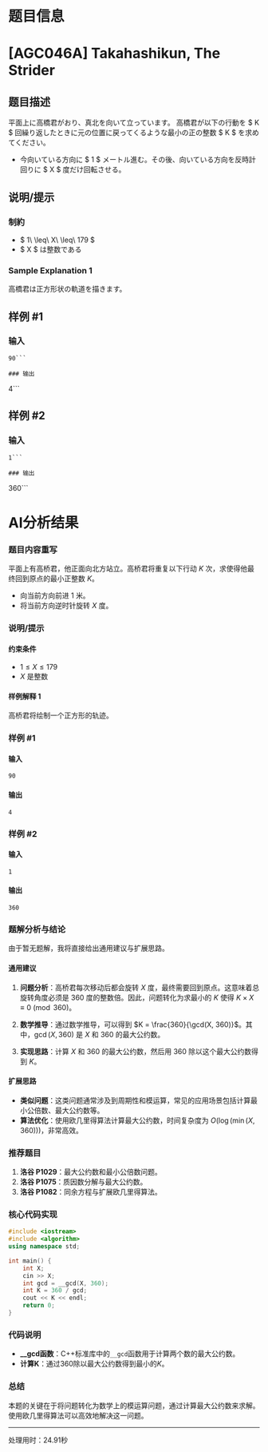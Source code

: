 # 题目信息

# [AGC046A] Takahashikun, The Strider

## 题目描述

[problemUrl]: https://atcoder.jp/contests/agc046/tasks/agc046_a

平面上に高橋君がおり、真北を向いて立っています。 高橋君が以下の行動を $ K $ 回繰り返したときに元の位置に戻ってくるような最小の正の整数 $ K $ を求めてください。

- 今向いている方向に $ 1 $ メートル進む。その後、向いている方向を反時計回りに $ X $ 度だけ回転させる。

## 说明/提示

### 制約

- $ 1\ \leq\ X\ \leq\ 179 $
- $ X $ は整数である

### Sample Explanation 1

高橋君は正方形状の軌道を描きます。

## 样例 #1

### 输入

```
90```

### 输出

```
4```

## 样例 #2

### 输入

```
1```

### 输出

```
360```

# AI分析结果

### 题目内容重写

平面上有高桥君，他正面向北方站立。高桥君将重复以下行动 $K$ 次，求使得他最终回到原点的最小正整数 $K$。

- 向当前方向前进 $1$ 米。
- 将当前方向逆时针旋转 $X$ 度。

### 说明/提示

#### 约束条件

- $1 \leq X \leq 179$
- $X$ 是整数

#### 样例解释 1

高桥君将绘制一个正方形的轨迹。

### 样例 #1

#### 输入

```
90
```

#### 输出

```
4
```

### 样例 #2

#### 输入

```
1
```

#### 输出

```
360
```

### 题解分析与结论

由于暂无题解，我将直接给出通用建议与扩展思路。

#### 通用建议

1. **问题分析**：高桥君每次移动后都会旋转 $X$ 度，最终需要回到原点。这意味着总旋转角度必须是 $360$ 度的整数倍。因此，问题转化为求最小的 $K$ 使得 $K \times X \equiv 0 \pmod{360}$。

2. **数学推导**：通过数学推导，可以得到 $K = \frac{360}{\gcd(X, 360)}$。其中，$\gcd(X, 360)$ 是 $X$ 和 $360$ 的最大公约数。

3. **实现思路**：计算 $X$ 和 $360$ 的最大公约数，然后用 $360$ 除以这个最大公约数得到 $K$。

#### 扩展思路

- **类似问题**：这类问题通常涉及到周期性和模运算，常见的应用场景包括计算最小公倍数、最大公约数等。
- **算法优化**：使用欧几里得算法计算最大公约数，时间复杂度为 $O(\log(\min(X, 360)))$，非常高效。

### 推荐题目

1. **洛谷 P1029**：最大公约数和最小公倍数问题。
2. **洛谷 P1075**：质因数分解与最大公约数。
3. **洛谷 P1082**：同余方程与扩展欧几里得算法。

### 核心代码实现

```cpp
#include <iostream>
#include <algorithm>
using namespace std;

int main() {
    int X;
    cin >> X;
    int gcd = __gcd(X, 360);
    int K = 360 / gcd;
    cout << K << endl;
    return 0;
}
```

### 代码说明

- **__gcd函数**：C++标准库中的`__gcd`函数用于计算两个数的最大公约数。
- **计算K**：通过$360$除以最大公约数得到最小的$K$。

### 总结

本题的关键在于将问题转化为数学上的模运算问题，通过计算最大公约数来求解。使用欧几里得算法可以高效地解决这一问题。

---
处理用时：24.91秒